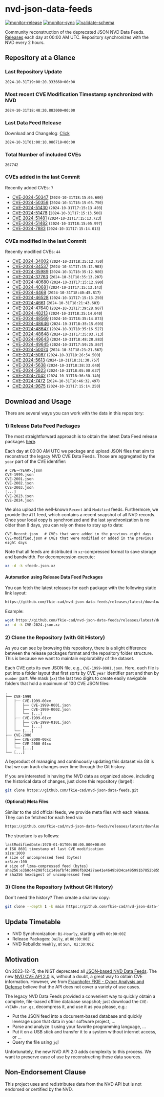 # nvd-json-data-feeds

[![monitor-release](https://github.com/fkie-cad/nvd-json-data-feeds/actions/workflows/monitor_release.yml/badge.svg)](https://github.com/fkie-cad/nvd-json-data-feeds/actions/workflows/monitor_release.yml)
[![monitor-sync](https://github.com/fkie-cad/nvd-json-data-feeds/actions/workflows/monitor_sync.yml/badge.svg)](https://github.com/fkie-cad/nvd-json-data-feeds/actions/workflows/monitor_sync.yml)
[![validate-schema](https://github.com/fkie-cad/nvd-json-data-feeds/actions/workflows/validate_schema.yml/badge.svg)](https://github.com/fkie-cad/nvd-json-data-feeds/actions/workflows/validate_schema.yml)

Community reconstruction of the deprecated JSON NVD Data Feeds.
[Releases](https://github.com/fkie-cad/nvd-json-data-feeds/releases/latest) each day at 00:00 AM UTC.
Repository synchronizes with the NVD every 2 hours.

## Repository at a Glance

### Last Repository Update

```plain
2024-10-31T19:00:20.333660+00:00
```

### Most recent CVE Modification Timestamp synchronized with NVD

```plain
2024-10-31T18:48:20.883000+00:00
```

### Last Data Feed Release

Download and Changelog: [Click](https://github.com/fkie-cad/nvd-json-data-feeds/releases/latest)

```plain
2024-10-31T01:00:10.086718+00:00
```

### Total Number of included CVEs

```plain
267742
```

### CVEs added in the last Commit

Recently added CVEs: `7`

- [CVE-2024-50347](CVE-2024/CVE-2024-503xx/CVE-2024-50347.json) (`2024-10-31T18:15:05.600`)
- [CVE-2024-50356](CVE-2024/CVE-2024-503xx/CVE-2024-50356.json) (`2024-10-31T18:15:05.750`)
- [CVE-2024-51430](CVE-2024/CVE-2024-514xx/CVE-2024-51430.json) (`2024-10-31T17:15:13.403`)
- [CVE-2024-51478](CVE-2024/CVE-2024-514xx/CVE-2024-51478.json) (`2024-10-31T17:15:13.500`)
- [CVE-2024-51481](CVE-2024/CVE-2024-514xx/CVE-2024-51481.json) (`2024-10-31T17:15:13.723`)
- [CVE-2024-51482](CVE-2024/CVE-2024-514xx/CVE-2024-51482.json) (`2024-10-31T18:15:05.997`)
- [CVE-2024-7883](CVE-2024/CVE-2024-78xx/CVE-2024-7883.json) (`2024-10-31T17:15:14.013`)


### CVEs modified in the last Commit

Recently modified CVEs: `44`

- [CVE-2024-34002](CVE-2024/CVE-2024-340xx/CVE-2024-34002.json) (`2024-10-31T18:35:12.750`)
- [CVE-2024-34537](CVE-2024/CVE-2024-345xx/CVE-2024-34537.json) (`2024-10-31T17:15:12.903`)
- [CVE-2024-35989](CVE-2024/CVE-2024-359xx/CVE-2024-35989.json) (`2024-10-31T18:35:12.980`)
- [CVE-2024-37763](CVE-2024/CVE-2024-377xx/CVE-2024-37763.json) (`2024-10-31T18:35:13.207`)
- [CVE-2024-40680](CVE-2024/CVE-2024-406xx/CVE-2024-40680.json) (`2024-10-31T17:15:12.990`)
- [CVE-2024-40681](CVE-2024/CVE-2024-406xx/CVE-2024-40681.json) (`2024-10-31T17:15:13.143`)
- [CVE-2024-4468](CVE-2024/CVE-2024-44xx/CVE-2024-4468.json) (`2024-10-31T18:40:45.817`)
- [CVE-2024-46528](CVE-2024/CVE-2024-465xx/CVE-2024-46528.json) (`2024-10-31T17:15:13.250`)
- [CVE-2024-4661](CVE-2024/CVE-2024-46xx/CVE-2024-4661.json) (`2024-10-31T18:21:43.683`)
- [CVE-2024-47640](CVE-2024/CVE-2024-476xx/CVE-2024-47640.json) (`2024-10-31T17:39:28.907`)
- [CVE-2024-48213](CVE-2024/CVE-2024-482xx/CVE-2024-48213.json) (`2024-10-31T18:35:14.040`)
- [CVE-2024-48569](CVE-2024/CVE-2024-485xx/CVE-2024-48569.json) (`2024-10-31T18:35:14.873`)
- [CVE-2024-48646](CVE-2024/CVE-2024-486xx/CVE-2024-48646.json) (`2024-10-31T18:35:15.693`)
- [CVE-2024-48647](CVE-2024/CVE-2024-486xx/CVE-2024-48647.json) (`2024-10-31T18:35:16.527`)
- [CVE-2024-48648](CVE-2024/CVE-2024-486xx/CVE-2024-48648.json) (`2024-10-31T17:35:03.713`)
- [CVE-2024-49643](CVE-2024/CVE-2024-496xx/CVE-2024-49643.json) (`2024-10-31T18:48:20.883`)
- [CVE-2024-49645](CVE-2024/CVE-2024-496xx/CVE-2024-49645.json) (`2024-10-31T17:59:25.867`)
- [CVE-2024-50074](CVE-2024/CVE-2024-500xx/CVE-2024-50074.json) (`2024-10-31T18:23:21.567`)
- [CVE-2024-5087](CVE-2024/CVE-2024-50xx/CVE-2024-5087.json) (`2024-10-31T18:26:54.500`)
- [CVE-2024-5613](CVE-2024/CVE-2024-56xx/CVE-2024-5613.json) (`2024-10-31T18:31:30.757`)
- [CVE-2024-5638](CVE-2024/CVE-2024-56xx/CVE-2024-5638.json) (`2024-10-31T18:38:33.640`)
- [CVE-2024-5823](CVE-2024/CVE-2024-58xx/CVE-2024-5823.json) (`2024-10-31T18:05:00.637`)
- [CVE-2024-7042](CVE-2024/CVE-2024-70xx/CVE-2024-7042.json) (`2024-10-31T18:36:30.140`)
- [CVE-2024-7472](CVE-2024/CVE-2024-74xx/CVE-2024-7472.json) (`2024-10-31T18:46:32.497`)
- [CVE-2024-9675](CVE-2024/CVE-2024-96xx/CVE-2024-9675.json) (`2024-10-31T17:15:14.250`)


## Download and Usage

There are several ways you can work with the data in this repository:

### 1) Release Data Feed Packages

The most straightforward approach is to obtain the latest Data Feed release packages [here](https://github.com/fkie-cad/nvd-json-data-feeds/releases/latest).

Each day at 00:00 AM UTC we package and upload JSON files that aim to reconstruct the legacy NVD CVE Data Feeds.
Those are aggregated by the `year` part of the CVE identifier:

```
# CVE-<YEAR>.json
CVE-1999.json
CVE-2001.json
CVE-2002.json
CVE-2003.json
[...]
CVE-2023.json
CVE-2024.json
```

We also upload the well-known `Recent` and `Modified` feeds.
Furthermore, we provide the `All` feed, which contains a recent snapshot of all NVD records.
Once your local copy is synchronized and the last synchronization is no older than 8 days, you can rely on these to stay up to date:

```plain
CVE-Recent.json   # CVEs that were added in the previous eight days
CVE-Modified.json # CVEs that were modified or added in the previous eight days
```

Note that all feeds are distributed in `xz`-compressed format to save storage and bandwidth.
For decompression execute:

```sh
xz -d -k <feed>.json.xz
```

#### Automation using Release Data Feed Packages

You can fetch the latest releases for each package with the following static link layout:

```sh
https://github.com/fkie-cad/nvd-json-data-feeds/releases/latest/download/CVE-<YEAR>.json.xz
```

Example:

```sh
wget https://github.com/fkie-cad/nvd-json-data-feeds/releases/latest/download/CVE-2024.json.xz
xz -d -k CVE-2024.json.xz
```

### 2) Clone the Repository (with Git History)

As you can see by browsing this repository, there is a slight difference between the release packages format and the repository folder structure.
This is because we want to maintain explorability of the dataset.

Each CVE gets its own JSON file, e.g., `CVE-1999-0001.json`.
Here, each file is put into a folder layout that first sorts by CVE `year` identifier part and then by `number` part.
We mask (`xx`) the last two digits to create easily navigable folders that hold a maximum of 100 CVE JSON files:

```plain
.
├── CVE-1999
│   ├── CVE-1999-00xx
│   │   ├── CVE-1999-0001.json
│   │   ├── CVE-1999-0002.json
│   │   └── [...]
│   ├── CVE-1999-01xx
│   │   ├── CVE-1999-0101.json
│   │   └── [...]
│   └── [...]
├── CVE-2000
│   ├── CVE-2000-00xx
│   ├── CVE-2000-01xx
│   └── [...]
└── [...]
```

A byproduct of managing and continuously updating this dataset via Git is that we can track changes over time through the Git history.

If you are interested in having the NVD data as organized above, including the historical data of changes, just clone this repository (large!):

```sh
git clone https://github.com/fkie-cad/nvd-json-data-feeds.git
```

#### (Optional) Meta Files

Similar to the old official feeds, we provide meta files with each release. They can be fetched for each feed via:

```sh
https://github.com/fkie-cad/nvd-json-data-feeds/releases/latest/download/CVE-<YEAR>.meta
```

The structure is as follows:

```plain
lastModifiedDate:1970-01-01T00:00:00.000+00:00                          # ISO 8601 timestamp of last CVE modification
size:1000                                                               # size of uncompressed feed (bytes)
xzSize:100                                                              # size of lzma-compressed feed (bytes)
sha256:e3b0c44298fc1c149afbf4c8996fb92427ae41e4649b934ca495991b7852b855 # sha256 hexdigest of uncompressed feed
```

### 3) Clone the Repository (without Git History)

Don't need the history? Then create a shallow copy:

```sh
git clone --depth 1 -b main https://github.com/fkie-cad/nvd-json-data-feeds.git
```


## Update Timetable

* NVD Synchronization: `Bi-Hourly`, starting with `00:00:00Z`
* Release Packages: `Daily`, at `00:00:00Z`
* NVD Rebuilds: `Weekly`, at `Sun, 02:30:00Z`


## Motivation

On 2023-12-15, the NIST deprecated all [JSON-based NVD Data Feeds](https://nvd.nist.gov/vuln/data-feeds#divRetirementBanner-1).
The new [NVD CVE API 2.0](https://nvd.nist.gov/developers/vulnerabilities) is, without a doubt, a great way to obtain CVE information.
However, we from [Fraunhofer FKIE - Cyber Analysis and Defense](https://www.fkie.fraunhofer.de/en/departments/cad.html) believe that the API does not cover a variety of use cases.

The legacy NVD Data Feeds provided a convenient way to quickly obtain a complete, file-based offline database snapshot; just download the `CVE-<YEAR>.tar.gz`, decompress it, and use it as you please, e.g.:

- Put the JSON feed into a document-based database and quickly leverage upon that data in your software project, ...
- Parse and analyze it using your favorite programming language, ...
- Put it on a USB stick and transfer it to a system without internet access, or ...
- Query the file using `jq`!

Unfortunately, the new NVD API 2.0 adds complexity to this process.
We want to preserve ease of use by reconstructing these data sources.

## Non-Endorsement Clause

This project uses and redistributes data from the NVD API but is not endorsed or certified by the NVD.